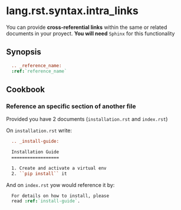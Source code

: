 # lang.rst.syntax.intra_links

You can provide **cross-referential links** within the same or related documents in
your proyect. **You will need** `Sphinx` for this functionality

## Synopsis

```rst
  .. _reference_name:
  :ref:`reference_name`
```

## Cookbook

### Reference an specific section of another file

Provided you have 2 documents (`installation.rst` and `index.rst`)

On `installation.rst` write:

```rst
  .. _install-guide:

  Installation Guide
  ==================

  1. Create and activate a virtual env
  2. ``pip install`` it
```

And on `index.rst` yow would reference it by:

```rst
  For details on how to install, please
  read :ref:`install-guide`.
```
